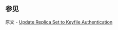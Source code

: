 ## 参见

原文 - [Update Replica Set to Keyfile Authentication]( https://docs.mongodb.com/manual/tutorial/enforce-keyfile-access-control-in-existing-replica-set/ )

